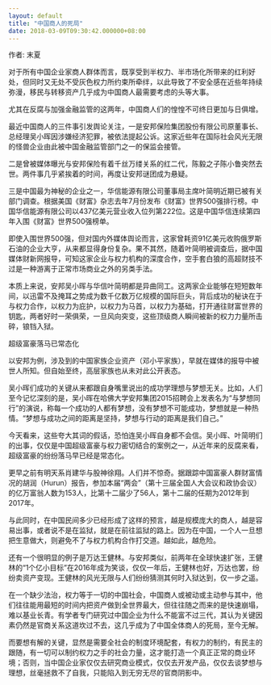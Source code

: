 ```yaml
---
layout: default
title: "中国商人的死局"
date: 2018-03-09T09:30:42.000000+08:00
---
```


作者: 末夏

对于所有中国企业家商人群体而言，既享受到半权力、半市场化所带来的红利好处，但同时又无处不受灰色权力所约束所牵绊，以此导致了不安全感在近些年持续弥漫，移民与转移资产几乎成为中国商人最需要考虑的头等大事。

尤其在反腐与加强金融监管的这两年，中国商人们的惶惶不可终日更加与日俱增。

最近中国商人的三件事引发舆论关注，一是安邦保险集团股份有限公司原董事长、总经理吴小晖因涉嫌经济犯罪，被依法提起公诉。这家近些年在国际社会风光无限的怪兽企业由此被中国金融监管部门之一的保监会接管。

二是曾被媒体曝光与安邦保险有着千丝万缕关系的红二代，陈毅之子陈小鲁突然去世。两件事几乎紧挨着的时间，再度让安邦谜团成为悬疑。

三是中国最为神秘的企业之一，华信能源有限公司董事局主席叶简明近期已被有关部门调查。根据美国《财富》杂志去年7月份发布《财富》世界500强排行榜。中国华信能源有限公司以437亿美元营业收入位列第222位。这是中国华信连续第四年入围《财富》世界500强榜单。

即使入围世界500强，但对国内外媒体舆论而言，这家曾耗资91亿美元收购俄罗斯石油的企业大亨，从来都显得身份复杂。果不其然，随着叶简明被调查后，据中国媒体财新网报导，可知这家企业与权力机构的深度合作，空手套白狼的高超财技不过是一种游离于正常市场商业之外的另类手法。

本质上来说，安邦吴小晖与华信叶简明都是异曲同工。这两家企业能够在短短数年间，以迅雷不及掩耳之势成为数千亿数万亿规模的国际巨头，背后成功的秘诀在于与权力合作，以权力为庇护，以权力为马首，以权力为基础，打开通往财富世界的钥匙，两者好时一荣俱荣，一旦风向突变，这些顶级商人瞬间被新的权力力量所击碎，锒铛入狱。

超级富豪落马已常态化

以安邦为例，涉及到的中国家族企业资产（邓小平家族），早就在媒体的报导中被世人所知。但自始至终，高层家族也从未对此公开表态。

吴小晖们成功的关键从来都跟自身嘴里说出的成功学理想与梦想无关。比如，人们至今记忆深刻的是，吴小晖在哈佛大学安邦集团2015招聘会上发表名为“与梦想同行”的演说，称每一个成功的人都有梦想，没有梦想不可能成功，梦想就是一种热情。“梦想与成功之间的距离是坚持，梦想与行动的距离是我们自己。”

今天看来，这些夸大其词的假话，恐怕连吴小晖自身都不会信。吴小晖、叶简明们的出事，仅仅是中国超级富豪与权力密切结合的案例之一，从近年来的反腐来看，超级富豪的纷纷落马早已经是常态化。

更早之前有明天系肖建华与股神徐翔。人们并不惊奇。据跟踪中国富豪人群财富情况的胡润（Hurun）报告，参加本届“两会”（第十三届全国人大会议和政协会议）的亿万富翁人数为153人，比第十二届少了56人，第十二届的任期为2012年到2017年。

与此同时，在中国民间多少已经形成了这样的预言，越是规模庞大的商人，越是容易出事，或者说不是在监狱，就是在前往监狱的路上。因为在中国，一个人一旦想把生意做大，则避免不了与权力机构合作打交道。越如此，越危险。

还有一个很明显的例子是万达王健林。与安邦类似，前两年在全球快速扩张，王健林的“1个亿小目标”在2016年成为笑谈，仅仅一年后，王健林也好，万达也罢，纷纷卖资产变现。王健林的风光无限与人们纷纷猜测其何时入狱达到，仅一步之遥。

在一个缺少法治，权力等于一切的中国社会，中国商人或被动或主动参与其中，他们往往能用最短的时间内把资产做到全世界最大，但往往随之而来的是快速崩塌，难以基业长青。有学者专门研究过中国企业为什么不能富不过三代，其认为关键因素仍然是官商关系这道坎过不去，这几乎成为了中国全体商人的死局，至今无解。

而要想有解的关键，显然是需要全社会的制度环境配套，有权力的制约，有民主的跟随，有一切可以制约权力之手的社会力量，这才能打造一个真正正常的商业环境；否则，当中国企业家仅仅去研究商业模式，仅仅去开发产品，仅仅去谈梦想与理想，丝毫拯救不了自我，只能陷入到无穷无尽的官商阴影中。

